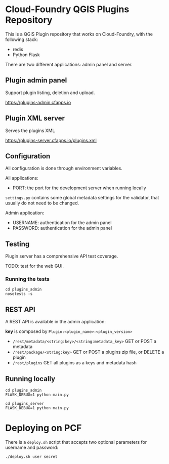 # Cloud-Foundry QGIS Plugins Repository

This is a QGIS Plugin repository that works on Cloud-Foundry, with the
following stack:

* redis
* Python Flask

There are two different applications: admin panel and server.


## Plugin admin panel

Support plugin listing, deletion and upload.

https://plugins-admin.cfapps.io


## Plugin XML server

Serves the plugins XML

https://plugins-server.cfapps.io/plugins.xml


## Configuration

All configuration is done through environment variables.

All applications:
* PORT: the port for the development server when running locally

`settings.py` contains some global metadata settings for the validator, that
usually do not need to be changed.

Admin application:
* USERNAME: authentication for the admin panel
* PASSWORD: authentication for the admin panel


## Testing

Plugin server has a comprehensive API test coverage.

TODO: test for the web GUI.

### Running the tests

```
cd plugins_admin
nosetests -s
```

## REST API

A REST API is available in the admin application:

**key** is composed by `Plugin:<plugin_name>:<plugin_version>`

+ `/rest/metadata/<string:key>/<string:metadata_key>` GET or POST a metadata
+ `/rest/package/<string:key>` GET or POST a plugins zip file, or DELETE a plugin
+ `/rest/plugins` GET all plugins as a keys and metadata hash


## Running locally

```
cd plugins_admin
FLASK_DEBUG=1 python main.py
```


```
cd plugins_server
FLASK_DEBUG=1 python main.py
```


# Deploying on PCF

There is a `deploy.sh` script that accepts two optional parameters for
username and password:

```
./deploy.sh user secret
```
